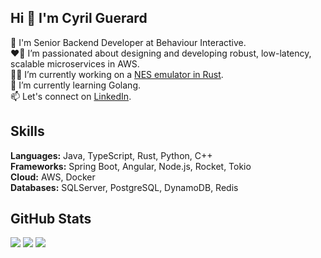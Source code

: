 ## Hi 👋 I'm Cyril Guerard

🤖 I'm Senior Backend Developer at Behaviour Interactive.<br/>
❤️‍🔥 I’m passionated about designing and developing robust, low-latency, scalable microservices in AWS.<br/>
👨‍💻 I’m currently working on a [NES emulator in Rust](https://github.com/cyrilguerard/pokunes).<br/>
🌱 I’m currently learning Golang.<br/>
📫 Let's connect on [LinkedIn](https://www.linkedin.com/in/cyril-guerard-809717101/).<br/>

## Skills

**Languages:** Java, TypeScript, Rust, Python, C++<br/>
**Frameworks:** Spring Boot, Angular, Node.js, Rocket, Tokio<br/>
**Cloud:** AWS, Docker<br/>
**Databases:** SQLServer, PostgreSQL, DynamoDB, Redis<br/>

## GitHub Stats

![](https://streak-stats.demolab.com/?user=cyrilguerard&theme=github_dark_blue&hide_border=true&border_radius=0&mode=weekly&card_width=1012)
![](https://github-readme-stats.vercel.app/api?username=cyrilguerard&rank_icon=github&hide_border=true&show_icons=true&border_radius=0&theme=github_dark)
![](https://github-readme-stats.vercel.app/api/top-langs?username=cyrilguerard&layout=compact&hide_border=true&border_radius=0&theme=github_dark)
